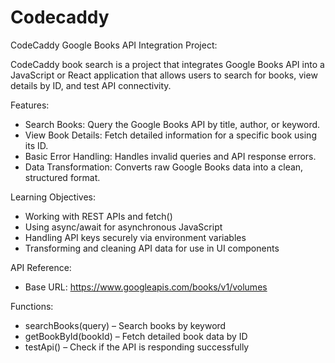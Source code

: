 # Codecaddy

CodeCaddy Google Books API Integration Project: 

CodeCaddy book search is a project that integrates Google Books API into a JavaScript or React application that allows users to search for books, view details by ID, and test API connectivity.

 Features:

- Search Books: Query the Google Books API by title, author, or keyword.
- View Book Details: Fetch detailed information for a specific book using its ID.
- Basic Error Handling: Handles invalid queries and API response errors.
- Data Transformation: Converts raw Google Books data into a clean, structured format.


 Learning Objectives:

- Working with REST APIs and fetch()
- Using async/await for asynchronous JavaScript
- Handling API keys securely via environment variables
- Transforming and cleaning API data for use in UI components

 API Reference:

- Base URL: https://www.googleapis.com/books/v1/volumes

 Functions:
 
- searchBooks(query) – Search books by keyword
- getBookById(bookId) – Fetch detailed book data by ID
- testApi() – Check if the API is responding successfully
